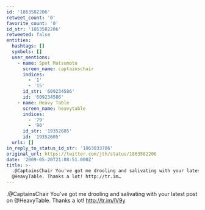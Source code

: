 ```yaml
---
id: '1863582206'
retweet_count: '0'
favorite_count: '0'
id_str: '1863582206'
retweeted: false
entities:
  hashtags: []
  symbols: []
  user_mentions:
    - name: Spot Matsumoto
      screen_name: captainschair
      indices:
        - '1'
        - '15'
      id_str: '609234586'
      id: '609234586'
    - name: Heavy Table
      screen_name: heavytable
      indices:
        - '79'
        - '90'
      id_str: '19352605'
      id: '19352605'
  urls: []
in_reply_to_status_id_str: '1863033706'
original_url: https://twitter.com/jth/status/1863582206
date: '2009-05-20T21:08:51.000Z'
title: >-
  .@CaptainsChair You've got me drooling and salivating with your latest post on
  @HeavyTable. Thanks a lot! http://tr.im…
---
```


.@CaptainsChair You've got me drooling and salivating with your latest post on @HeavyTable. Thanks a lot! http://tr.im/lV9y